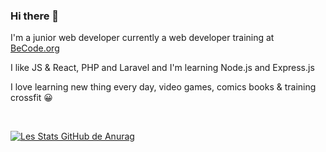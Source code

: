 ### Hi there 👋  


I'm a junior web developer currently a web developer training at [BeCode.org](https://becode.org/)

I like JS & React, PHP and Laravel and I'm learning Node.js and Express.js 

I love learning new thing every day, video games, comics books & training crossfit :grinning:

<br/>

[![Les Stats GitHub de Anurag](https://github-readme-stats.vercel.app/api?username=Joelle-Everaert)](https://github.com/Joelle-Everaert/github-readme-stats)
